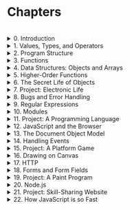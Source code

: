 # Chapters

<br>
<details>
<summary>0. Introduction </summary>
<br>
<ul>
<li>This chapter has no exercises</li>
</ul>
</details>
<details>
<summary>1. Values, Types, and Operators </summary>
<ul>
<br>
<li>This chapter has no exercises</li>
</ul>
</details>
<details>
<summary>2. Program Structure</summary>
<br>
<ul>
<li><a href='https://github.com/cristhianbenitez/eloquent-js-exercises/blob/main/Program%20Structure/01-Looping_a_triangle.js'>Looping a triangle</a></li>
<li><a href='https://github.com/cristhianbenitez/eloquent-js-exercises/blob/main/Program%20Structure/02-FizzBuzz.js'>FizzBuzz</a></li>
<li><a href='https://github.com/cristhianbenitez/eloquent-js-exercises/blob/main/Program%20Structure/03-Chessboard.js'>Chessboard</a></li>
</ul>
</details>
<details>
<summary>3. Functions </summary>
</details>
<details>
<summary>4. Data Structures: Objects and Arrays </summary>
</details>
<details>
<summary>5. Higher-Order Functions</summary>
</details>
<details>
<summary>6. The Secret Life of Objects</summary>
</details>
<details>
<summary>7. Project: Electronic Life</summary>
</details>
<details>
<summary>8. Bugs and Error Handling</summary>
</details>
<details>
<summary>9. Regular Expressions</summary>
</details>
<details>
<summary>10. Modules</summary>
</details>
<details>
<summary>11. Project: A Programming Language</summary>
</details>
<details>
<summary>12. JavaScript and the Browser</summary>
</details>
<details>
<summary>13. The Document Object Model</summary>
</details>
<details>
<summary>14. Handling Events</summary>
</details>
<details>
<summary>15. Project: A Platform Game</summary>
</details>
<details>
<summary>16. Drawing on Canvas</summary>
</details>
<details>
<summary>17. HTTP</summary>
</details>
<details>
<summary>18. Forms and Form Fields</summary>
</details>
<details>
<summary>19. Project: A Paint Program</summary>
</details>
<details>
<summary>20. Node.js</summary>
</details>
<details>
<summary>21. Project: Skill-Sharing Website</summary>
</details>
<details>
<summary>22. How JavaScript is so Fast</summary>
</details>
